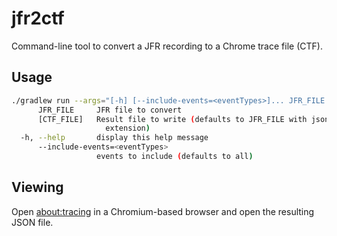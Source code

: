 # jfr2ctf

Command-line tool to convert a JFR recording to a Chrome trace file (CTF).

## Usage

```sh
./gradlew run --args="[-h] [--include-events=<eventTypes>]... JFR_FILE [CTF_FILE]"
      JFR_FILE     JFR file to convert
      [CTF_FILE]   Result file to write (defaults to JFR_FILE with json
                     extension)
  -h, --help       display this help message
      --include-events=<eventTypes>
                   events to include (defaults to all)
```

## Viewing

Open [about:tracing](about:tracing) in a Chromium-based browser and open the resulting JSON file.
